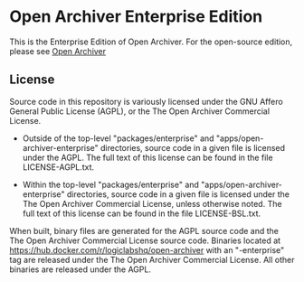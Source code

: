 # Open Archiver Enterprise Edition

This is the Enterprise Edition of Open Archiver. For the open-source edition, please see [Open Archiver](https://github.com/LogicLabs-OU/OpenArchiver)

## License

Source code in this repository is variously licensed under the GNU Affero General Public License (AGPL), or the The Open Archiver Commercial License.

- Outside of the top-level "packages/enterprise" and "apps/open-archiver-enterprise" directories, source code in a given file is licensed under the AGPL. The full text of this license can be found in the file LICENSE-AGPL.txt.

- Within the top-level "packages/enterprise" and "apps/open-archiver-enterprise" directories, source code in a given file is licensed under the The Open Archiver Commercial License, unless otherwise noted. The full text of this license can be found in the file LICENSE-BSL.txt.

When built, binary files are generated for the AGPL source code and the The Open Archiver Commercial License source code. Binaries located at https://hub.docker.com/r/logiclabshq/open-archiver with an "-enterprise" tag are released under the The Open Archiver Commercial License. All other binaries are released under the AGPL.
